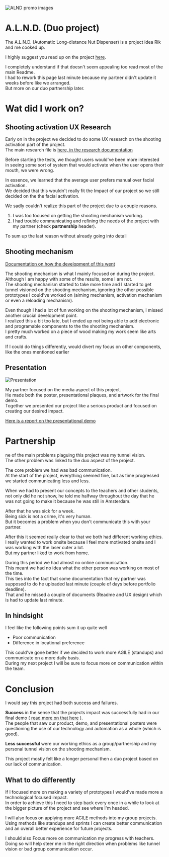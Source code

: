 ![ALND promo images](https://raw.githubusercontent.com/Rudolfisky/ALND/main/Media/Promo%20material/ALND%20Drawing.png)

# A.L.N.D. (Duo project) 
The A.L.N.D. (Automatic Long-distance Nut Dispenser) is a project idea Rik and me cooked up. 

I highly suggest you read up on the project [here](https://github.com/Rudolfisky/ALND).

I completely understand if that doesn't seem appealing too read most of the main Readme.<br/> 
I had to rework this page last minute because my partner didn't update it weeks before like we arranged.<br/> 
But more on our duo partnership later.

# Wat did I work on?

## Shooting activation UX Research
Early on in the project we decided to do some UX research on the shooting activation part of the project.<br/> 
The main research file is 
[here, in the research documentation](https://github.com/Rudolfisky/ALND/blob/main/Research/UI%20Manual%20or%20Auto%20activation%20MK1.md)

Before starting the tests, we thought users would've been more interested in seeing some sort of system that would activate when the user opens their mouth, we were wrong.

In essence, we learned that the average user prefers manual over facial activation.<br/> 
We decided that this wouldn't really fit the Impact of our project so we still decided on the the facial activation.

We sadly couldn't realize this part of the project due to a couple reasons.

1. I was too focused on getting the shooting mechanism working.
2. I had trouble communicating and refining the needs of the project with my partner (check **partnership** header).

To sum up the last reason without already going into detail

## Shooting mechanism

[Documentation on how the development of this went](https://github.com/Rudolfisky/ALND/blob/main/Research/Shooting%20Mechanism.md)

The shooting mechanism is what I mainly focused on during the project. Although I am happy with some of the results, some I am not.<br/> 
The shooting mechanism started to take more time and I started to get tunnel visioned on the shooting mechanism, ignoring the other possible prototypes I could've worked on (aiming mechanism, activation mechanism or even a reloading mechanism). 

Even though I had a lot of fun working on the shooting mechanism, I missed another crucial development point.<br/> 
I realized this a bit too late, but I ended up not being able to add electronic and programable components to the the shooting mechanism.<br/> 
I pretty much worked on a piece of wood making my work seem like arts and crafts. 

If I could do things differently, would divert my focus on other components, like the ones mentioned earlier

## Presentation
![Presentation](https://github.com/Rudolfisky/ALND/raw/main/Media/Demo/Demo%20setup%201.jpg)

My partner focused on the media aspect of this project.<br/> 
He made both the poster, presentational plaques, and artwork for the final demo.<br/> 
Together we presented our project like a serious product and focused on creating our desired impact.

[Here is a report on the presentational demo](https://github.com/Rudolfisky/ALND/blob/main/Presentation.md)

# Partnership
ne of the main problems plaguing this project was my tunnel vision.<br/> 
The other problem was linked to the duo aspect of the project.<br/> 

The core problem we had was bad communication.<br/> 
At the start of the project, everything seemed fine, but as time progressed we started communicating less and less.

When we had to present our concepts to the teachers and other students, not only did he not show, he told me halfway throughout the day that he was not going to make it because he was still in Amsterdam.<br/> 

After that he was sick for a week.<br/> 
Being sick is not a crime, it's very human.<br/> 
But it becomes a problem when you don't communicate this with your partner.<br/> 

After this it seemed really clear to that we both had different working ethics.<br/> 
I really wanted to work onsite because I feel more motivated onsite and I was working with the laser cuter a lot.<br/> 
But my partner liked to work from home.<br/> 

During this period we had almost no online communication.<br/> 
This meant we had no idea what the other person was working on most of the time.<br/> 
This ties into the fact that some documentation that my partner was supposed to do he uploaded last minute (couple of days before portfolio deadline).<br/> 
That and he missed a couple of documents (Readme and UX design) which is had to update last minute.

## In hindsight
I feel like the following points sum it up quite well
- Poor communication
- Difference in locational preference

This could've gone better if we decided to work more AGILE (standups) and communicate on a more daily basis.<br/> 
During my next project I will be sure to focus more on communication within the team.

# Conclusion
I would say this project had both success and failures.

**Success** in the sense that the projects impact was successfully had in our final demo (
[read more on that here](https://github.com/Rudolfisky/ALND/blob/main/Presentation.md)
).<br/> 
The people that saw our product, demo, and presentational posters were questioning the use of our technology and automation as a whole (which is good).

**Less successful** were our working ethics as a group/partnership and my personal tunnel vision on the shooting mechanism.

This project mostly felt like a longer personal then a duo project based on our lack of communication.

## What to do differently 

If I focused more on making a variety of prototypes I would've made more a technological focused impact.<br/>
In order to achieve this I need to step back every once in a while to look at the bigger picture of the project and see where I'm headed.

I will also focus on applying more AGILE methods into my group projects. Using methods like standups and sprints I can create better communication and an overall better experience for future projects.

I should also Focus more on communication my progress with teachers.<br/> 
Doing so will help steer me in the right direction when problems like tunnel vision or bad group communication occur.
